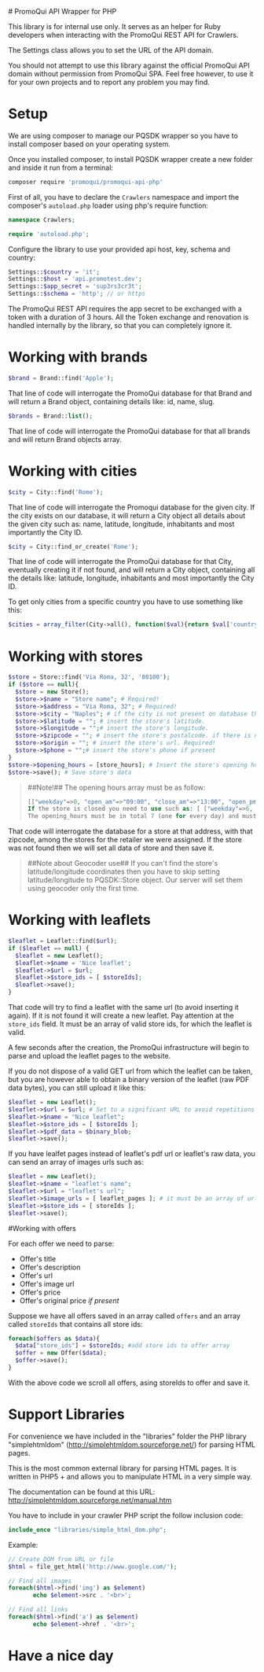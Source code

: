 # PromoQui API Wrapper for PHP

This library is for internal use only. It serves as an helper for Ruby developers when interacting with the PromoQui REST API for Crawlers.

The Settings class allows you to set the URL of the API domain.

You should not attempt to use this library against the official PromoQui API domain without permission from PromoQui SPA. Feel free however, to use it for your own projects and to report any problem you may find.

# Setup
We are using composer to manage our PQSDK wrapper so you have to install composer based on your operating system.

Once you installed composer, to install PQSDK wrapper create a new folder and inside it run from a terminal:
```bash
composer require 'promoqui/promoqui-api-php'
```
First of all, you have to declare the `Crawlers` namespace and import the composer's `autoload.php` loader using php's require function:
```php
namespace Crawlers;

require 'autoload.php';
```

Configure the library to use your provided api host, key, schema and country:

```php
Settings::$country = 'it';
Settings::$host = 'api.promotest.dev';
Settings::$app_secret = 'sup3rs3cr3t';
Settings::$schema = 'http'; // or https
```

The PromoQui REST API requires the app secret to be exchanged with a token with a duration of 3 hours. All the Token exchange and renovation is handled internally by the library, so that you can completely ignore it.

# Working with brands

```php
$brand = Brand::find('Apple');
```

That line of code will interrogate the PromoQui database for that Brand and will return a Brand object, containing details like: id, name, slug.

```php
$brands = Brand::list();
```

That line of code will interrogate the PromoQui database for that all brands and will return Brand objects array.

# Working with cities

```php
$city = City::find('Rome');
```
That line of code will interrogate the Promoqui database for the given city. If the city exists on our database, it will return a City object all details about the given city such as: name, latitude, longitude, inhabitants and most importantly the City ID.

```php
$city = City::find_or_create('Rome');
```

That line of code will interrogate the PromoQui database for that City, eventually creating it if not found, and will return a City object, containing all the details like: latitude, longitude, inhabitants and most importantly the City ID.

To get only cities from a specific country you have to use something like this:
```php
$cities = array_filter(City->all(), function($val){return $val['country'] == 'gbr';}); # will return an array of City objects that havve only country=gbr
```

# Working with stores

```php
$store = Store::find('Via Roma, 32', '80100');
if ($store == null){
  $store = new Store();
  $store->$name = "Store name"; # Required!
  $store->$address = "Via Roma, 32"; # Required!
  $store->$city = "Naples"; # if the city is not present on database then the city will be created. Required!
  $store->$latitude = ""; # insert the store's latitude.
  $store->$longitude = "";# insert the store's longitude.
  $store->$zipcode = ""; # insert the store's postalcode. if there is no postalcode, insert "00000". Required!
  $store->$origin = ""; # insert the store's url. Required!
  $store->$phone = "";# insert the store's phone if present
}
$store->$opening_hours = [store_hours]; # Insert the store's opening hours as array. Required!
$store->save(); # Save store's data
```

>##Note!##
>The opening hours array must be as follow:
>```php
>[["weekday"=>0, "open_am"=>"09:00", "close_am"=>"13:00", "open_pm"=>"14:00", "close_pm"=>"18:00"], ...]
> If the store is closed you need to use such as: [ ["weekday"=>6, "closed"=>true] ]
> The opening_hours must be in total 7 (one for every day) and must be uniq so please be carreful with this
>```


That code will interrogate the database for a store at that address, with that zipcode, among the stores for the retailer we were assigned. If the store was not found then we will set all data of store and then save it.


>##Note about Geocoder use##
>If you can't find the store's latitude/longitude coordinates then you have to skip setting latitude/longitude to PQSDK::Store object. Our server will set them using geocoder only the first time.

# Working with leaflets

```php
$leaflet = Leaflet::find($url);
if ($leaflet == null) {
  $leaflet = new Leaflet();
  $leaflet->$name = 'Nice leaflet';
  $leaflet->$url = $url;
  $leaflet->$store_ids = [ $storeIds];
  $leaflet->save();
}
```

That code will try to find a leaflet with the same url (to avoid inserting it again). If it is not found it will create a new leaflet. Pay attention at the `store_ids` field. It must be an array of valid store ids, for which the leaflet is valid.

A few seconds after the creation, the PromoQui infrastructure will begin to parse and upload the leaflet pages to the website.

If you do not dispose of a valid GET url from which the leaflet can be taken, but you are however able to obtain a binary version of the leaflet (raw PDF data bytes), you can still upload it like this:

```php
$leaflet = new Leaflet();
$leaflet->$url = $url; # Set to a significant URL to avoid repetitions
$leaflet->$name = "Nice leaflet";
$leaflet->$store_ids = [ $storeIds ];
$leaflet->$pdf_data = $binary_blob;
$leaflet->save();
```
If you have lealfet pages instead of leaflet's pdf url or leaflet's raw data, you can send an array of images urls such as:

```php
$leaflet = new Leaflet();
$leaflet->$name = "leaflet's name";
$leaflet->$url = "leaflet's url";
$leaflet->$image_urls = [ leaflet_pages ]; # it must be an array of urls
$leaflet->$store_ids = [ storeIds ];
$leaflet->save();
```

#Working with offers

For each offer we need to parse:
  * Offer's title
  * Offer's description
  * Offer's url
  * Offer's image url
  * Offer's price
  * Offer's original price _if present_

Suppose we have all offers saved in an array called `offers` and an array called `storeIds` that contains all store ids:
```php
foreach($offers as $data){
  $data["store_ids"] = $storeIds; #add store ids to offer array
  $offer = new Offer($data);
  $offer->save();
}
```
With the above code we scroll all offers, asing storeIds to offer and save it.

# Support Libraries

For convenience we have included in the "libraries" folder the PHP library "simplehtmldom" (http://simplehtmldom.sourceforge.net/) for parsing HTML pages.

This is the most common external library for parsing HTML pages. It is written in PHP5 + and allows you to manipulate HTML in a very simple way.

The documentation can be found at this URL: http://simplehtmldom.sourceforge.net/manual.htm

You have to include in your crawler PHP script the follow inclusion code:
```php
include_once "libraries/simple_html_dom.php";
```

Example:
```php
// Create DOM from URL or file
$html = file_get_html('http://www.google.com/');

// Find all images
foreach($html->find('img') as $element)
       echo $element->src . '<br>';

// Find all links
foreach($html->find('a') as $element)
       echo $element->href . '<br>';
```

# Have a nice day
